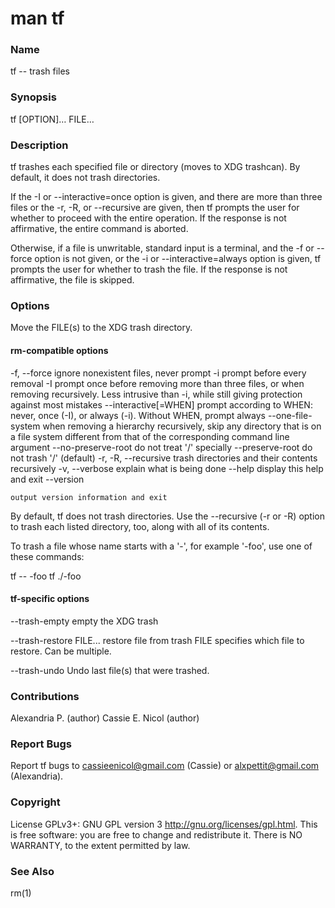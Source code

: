# man tf

### Name

tf -- trash files

### Synopsis

tf [OPTION]… FILE…

### Description

tf trashes each specified file or directory (moves to XDG trashcan). By default, it does not trash directories.

If the -I or --interactive=once option is given, and there are more than three files or the -r, -R, or --recursive are given, then tf prompts the user for whether to proceed with the entire operation. If the response is not affirmative, the entire command is aborted.

Otherwise, if a file is unwritable, standard input is a terminal, and the -f or --force option is not given, or the -i or --interactive=always option is given, tf prompts the user for whether to trash the file. If the response is not affirmative, the file is skipped.

### Options

Move the FILE(s) to the XDG trash directory.

#### rm-compatible options

-f, --force
    ignore nonexistent files, never prompt 
-i
    prompt before every removal 
-I
    prompt once before removing more than three files, or when removing recursively. Less intrusive than -i, while still giving protection against most mistakes 
--interactive[=WHEN]
    prompt according to WHEN: never, once (-I), or always (-i). Without WHEN, prompt always 
--one-file-system
    when removing a hierarchy recursively, skip any directory that is on a file system different from that of the corresponding command line argument 
--no-preserve-root
    do not treat '/' specially 
--preserve-root
    do not trash '/' (default) 
-r, -R, --recursive
    trash directories and their contents recursively 
-v, --verbose
    explain what is being done 
--help
    display this help and exit 
--version

    output version information and exit

By default, tf does not trash directories. Use the --recursive (-r or -R) option to trash each listed directory, too, along with all of its contents.

To trash a file whose name starts with a '-', for example '-foo', use one of these commands:

tf -- -foo
tf ./-foo


#### tf-specific options

--trash-empty
    empty the XDG trash

--trash-restore FILE...
    restore file from trash FILE specifies which file to restore. Can be multiple.

--trash-undo
    Undo last file(s) that were trashed.

### Contributions
Alexandria P. (author)
Cassie E. Nicol (author)

### Report Bugs
Report tf bugs to cassieenicol@gmail.com (Cassie) or alxpettit@gmail.com (Alexandria).

### Copyright
License GPLv3+: GNU GPL version 3 <http://gnu.org/licenses/gpl.html>.
This is free software: you are free to change and redistribute it. There is NO WARRANTY, to the extent permitted by law. 

### See Also
rm(1)
